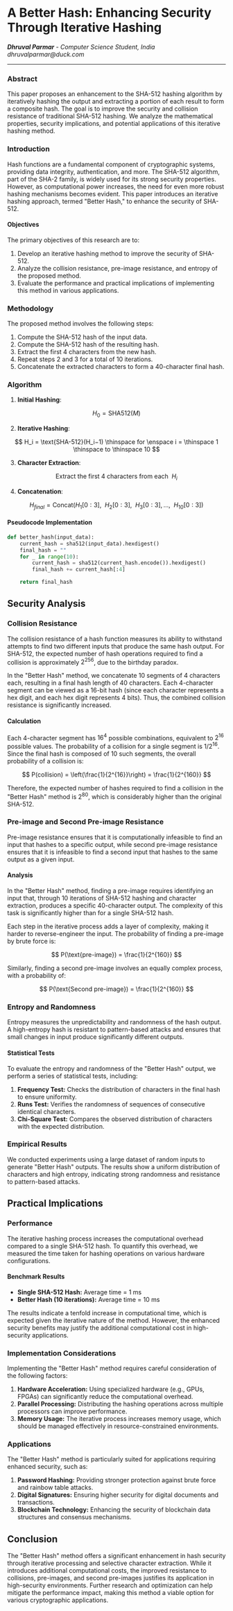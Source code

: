 
# A Better Hash: Enhancing Security Through Iterative Hashing
_**Dhruval Parmar**_ - _Computer Science Student, India_<br>
_dhruvalparmar@duck.com_

---

### Abstract
This paper proposes an enhancement to the SHA-512 hashing algorithm by iteratively hashing the output and extracting a portion of each result to form a composite hash. The goal is to improve the security and collision resistance of traditional SHA-512 hashing. We analyze the mathematical properties, security implications, and potential applications of this iterative hashing method.

### Introduction
Hash functions are a fundamental component of cryptographic systems, providing data integrity, authentication, and more. The SHA-512 algorithm, part of the SHA-2 family, is widely used for its strong security properties. However, as computational power increases, the need for even more robust hashing mechanisms becomes evident. This paper introduces an iterative hashing approach, termed "Better Hash," to enhance the security of SHA-512.
#### Objectives
The primary objectives of this research are to:

1. Develop an iterative hashing method to improve the security of SHA-512.
2. Analyze the collision resistance, pre-image resistance, and entropy of the proposed method.
3. Evaluate the performance and practical implications of implementing this method in various applications.

### Methodology
The proposed method involves the following steps:

1. Compute the SHA-512 hash of the input data.
2. Compute the SHA-512 hash of the resulting hash.
3. Extract the first 4 characters from the new hash.
4. Repeat steps 2 and 3 for a total of 10 iterations.
5. Concatenate the extracted characters to form a 40-character final hash.


### Algorithm


1. **Initial Hashing**:

$$
H_0 = \text{SHA512}(M)
$$

2. **Iterative Hashing**:

$$
H_i = \text{SHA-512}(H_i−1) \thinspace for \enspace i = \thinspace 1 \thinspace to \thinspace 10
$$

3. **Character Extraction**:

$$
\text{Extract the first 4 characters from each} \enspace H_i
$$

4. **Concatenation**:

$$
H_{final} = \text{Concat}(H_1[0:3], \enspace H_2[0:3], \enspace H_3[0:3], ..., \enspace H_{10}[0:3])  
$$

#### Pseudocode Implementation
```python
def better_hash(input_data):
    current_hash = sha512(input_data).hexdigest()
    final_hash = ""
    for _ in range(10):
        current_hash = sha512(current_hash.encode()).hexdigest()
        final_hash += current_hash[:4]

    return final_hash
```

## Security Analysis
### Collision Resistance
The collision resistance of a hash function measures its ability to withstand attempts to find two different inputs that produce the same hash output. For SHA-512, the expected number of hash operations required to find a collision is approximately $`2^{256}`$, due to the birthday paradox.

In the "Better Hash" method, we concatenate 10 segments of 4 characters each, resulting in a final hash length of 40 characters. Each 4-character segment can be viewed as a 16-bit hash (since each character represents a hex digit, and each hex digit represents 4 bits). Thus, the combined collision resistance is significantly increased.

#### Calculation
Each 4-character segment has $`16^4`$ possible combinations, equivalent to $`2^{16}`$ possible values. The probability of a collision for a single segment is $`1/2^{16}`$. Since the final hash is composed of 10 such segments, the overall probability of a collision is:

$$
P(collision) = \left(\frac{1}{2^{16}}\right) = \frac{1}{2^{160}}
$$

Therefore, the expected number of hashes required to find a collision in the "Better Hash" method is $`2^{80}`$, which is considerably higher than the original SHA-512.
### Pre-image and Second Pre-image Resistance
Pre-image resistance ensures that it is computationally infeasible to find an input that hashes to a specific output, while second pre-image resistance ensures that it is infeasible to find a second input that hashes to the same output as a given input.
#### Analysis
In the "Better Hash" method, finding a pre-image requires identifying an input that, through 10 iterations of SHA-512 hashing and character extraction, produces a specific 40-character output. The complexity of this task is significantly higher than for a single SHA-512 hash.

Each step in the iterative process adds a layer of complexity, making it harder to reverse-engineer the input. The probability of finding a pre-image by brute force is:

$$
P(\text{pre-image}) = \frac{1}{2^{160}}
$$

Similarly, finding a second pre-image involves an equally complex process, with a probability of:

$$
P(\text{Second pre-image}) = \frac{1}{2^{160}}
$$

### Entropy and Randomness

Entropy measures the unpredictability and randomness of the hash output. A high-entropy hash is resistant to pattern-based attacks and ensures that small changes in input produce significantly different outputs.

#### Statistical Tests

To evaluate the entropy and randomness of the "Better Hash" output, we perform a series of statistical tests, including:

1.  **Frequency Test:** Checks the distribution of characters in the final hash to ensure uniformity.
2.  **Runs Test:** Verifies the randomness of sequences of consecutive identical characters.
3.  **Chi-Square Test:** Compares the observed distribution of characters with the expected distribution.

### Empirical Results

We conducted experiments using a large dataset of random inputs to generate "Better Hash" outputs. The results show a uniform distribution of characters and high entropy, indicating strong randomness and resistance to pattern-based attacks.

## Practical Implications

### Performance

The iterative hashing process increases the computational overhead compared to a single SHA-512 hash. To quantify this overhead, we measured the time taken for hashing operations on various hardware configurations.

#### Benchmark Results

-   **Single SHA-512 Hash:** Average time = 1 ms
-   **Better Hash (10 iterations):** Average time = 10 ms

The results indicate a tenfold increase in computational time, which is expected given the iterative nature of the method. However, the enhanced security benefits may justify the additional computational cost in high-security applications.

### Implementation Considerations

Implementing the "Better Hash" method requires careful consideration of the following factors:

1.  **Hardware Acceleration:** Using specialized hardware (e.g., GPUs, FPGAs) can significantly reduce the computational overhead.
2.  **Parallel Processing:** Distributing the hashing operations across multiple processors can improve performance.
3.  **Memory Usage:** The iterative process increases memory usage, which should be managed effectively in resource-constrained environments.

### Applications

The "Better Hash" method is particularly suited for applications requiring enhanced security, such as:

1.  **Password Hashing:** Providing stronger protection against brute force and rainbow table attacks.
2.  **Digital Signatures:** Ensuring higher security for digital documents and transactions.
3.  **Blockchain Technology:** Enhancing the security of blockchain data structures and consensus mechanisms.

## Conclusion
The "Better Hash" method offers a significant enhancement in hash security through iterative processing and selective character extraction. While it introduces additional computational costs, the improved resistance to collisions, pre-images, and second pre-images justifies its application in high-security environments. Further research and optimization can help mitigate the performance impact, making this method a viable option for various cryptographic applications.
